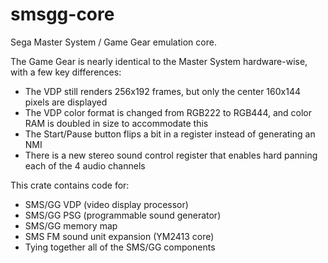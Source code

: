 # smsgg-core

Sega Master System / Game Gear emulation core.

The Game Gear is nearly identical to the Master System hardware-wise, with a few key differences:
* The VDP still renders 256x192 frames, but only the center 160x144 pixels are displayed
* The VDP color format is changed from RGB222 to RGB444, and color RAM is doubled in size to accommodate this
* The Start/Pause button flips a bit in a register instead of generating an NMI
* There is a new stereo sound control register that enables hard panning each of the 4 audio channels

This crate contains code for:
* SMS/GG VDP (video display processor)
* SMS/GG PSG (programmable sound generator)
* SMS/GG memory map
* SMS FM sound unit expansion (YM2413 core)
* Tying together all of the SMS/GG components